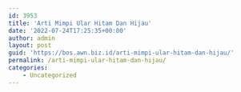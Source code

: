 ```yaml
---
id: 3953
title: 'Arti Mimpi Ular Hitam Dan Hijau'
date: '2022-07-24T17:25:35+00:00'
author: admin
layout: post
guid: 'https://bos.awn.biz.id/arti-mimpi-ular-hitam-dan-hijau/'
permalink: /arti-mimpi-ular-hitam-dan-hijau/
categories:
    - Uncategorized
---
```


